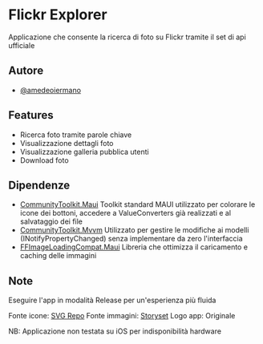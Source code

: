 
# Flickr Explorer

Applicazione che consente la ricerca di foto su Flickr tramite il set di api ufficiale

## Autore

- [@amedeoiermano](https://github.com/amedeoiermano)


## Features

- Ricerca foto tramite parole chiave
- Visualizzazione dettagli foto
- Visualizzazione galleria pubblica utenti
- Download foto


## Dipendenze
- [CommunityToolkit.Maui](https://github.com/CommunityToolkit/Maui)
    Toolkit standard MAUI utilizzato per colorare le icone dei bottoni, accedere a ValueConverters già realizzati e al salvataggio dei file
- [CommunityToolkit.Mvvm](https://github.com/CommunityToolkit/dotnet)
    Utilizzato per gestire le modifiche ai modelli (INotifyPropertyChanged) senza implementare da zero l'interfaccia
- [FFImageLoadingCompat.Maui](https://www.nuget.org/packages/FFImageLoadingCompat.Maui/0.1.1)
    Libreria che ottimizza il caricamento e caching delle immagini
## Note

Eseguire l'app in modalità Release per un'esperienza più fluida

Fonte icone: [SVG Repo](https://www.svgrepo.com/)
Fonte immagini: [Storyset](https://storyset.com/)
Logo app: Originale

NB: Applicazione non testata su iOS per indisponibilità hardware
